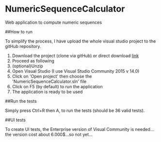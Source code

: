 # NumericSequenceCalculator
Web application to compute numeric sequences

##How to run

To simplify the process, I have upload the whole visual studio project to the gitHub repository.

1. Download the project (clone via gitHub) or direct download [link](https://github.com/Galardolind/NumericSequenceCalculator/archive/master.zip)
2. Proceed as following
  1. (optional)Unzip
  2. Open Visual Studio (I use Visual Studio Community 2015 v 14.0)
  3. Click on 'Open project' then choose the 'NumericSequenceCalculator.sln' file
3. Click on F5 (by default) to run the application
4. The application is ready to be used

##Run the tests

Simply press Ctrl+R then A, to run the tests (should be 36 valid tests).

##UI tests  

To create UI tests, the Enterprise version of Visual Community is needed... the version cost about 6.000$...so not yet...
